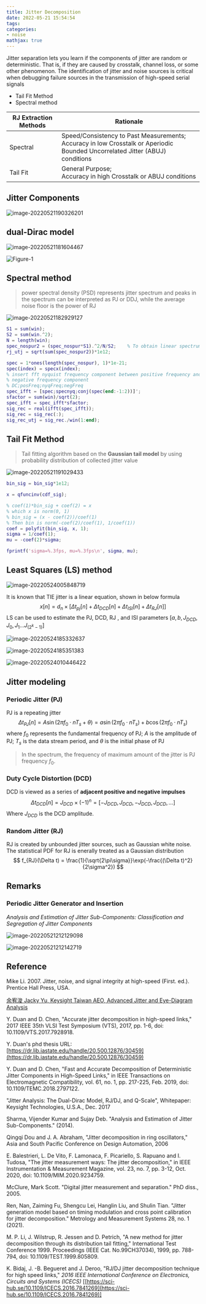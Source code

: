 ```yaml
---
title: Jitter Decomposition
date: 2022-05-21 15:54:54
tags:
categories:
- noise
mathjax: true
---
```


Jitter separation lets you learn if the components of jitter are random or deterministic. That is, if they are caused by crosstalk, channel loss, or some other phenomenon. The identification of jitter and noise sources is critical when debugging failure sources in the transmission of high-speed serial signals

- Tail Fit Method
- Spectral method

| RJ Extraction Methods | Rationale                                                    |
| --------------------- | ------------------------------------------------------------ |
| Spectral              | Speed/Consistency to Past Measurements;<br />Accuracy in low Crosstalk or Aperiodic  Bounded Uncorrelated Jitter (ABUJ) conditions |
| Tail Fit              | General Purpose;<br />Accuracy in high Crosstalk or ABUJ conditions |

## Jitter Components

![image-20220521190326201](jitter-decomposition/image-20220521190326201.png)



## dual-Dirac model

![image-20220521181604467](jitter-decomposition/image-20220521181604467.png)

![Figure-1](jitter-decomposition/Figure-1.webp)

## Spectral method

>  power spectral density (PSD) represents jitter spectrum and peaks in the spectrum can be interpreted as PJ or DDJ, while the average noise floor is the power of RJ

![image-20220521182929127](jitter-decomposition/image-20220521182929127.png)

```matlab
S1 = sum(win);
S2 = sum(win.^2);
N = length(win);
spec_nospur2 = (spec_nospur*S1).^2/N/S2;    % To obtain linear spectrum for rj
rj_utj = sqrt(sum(spec_nospur2))*1e12;

spec = 1*ones(length(spec_nospur), 1)*1e-21;
spec(index) = specx(index);
% insert fft nyquist frequency component between positive frequency and
% negative frequency component
% DC;posFreq;nyqFreq;negFreq
spec_ifft = [spec;specnyq;conj(spec(end:-1:2))]';
sfactor = sum(win)/sqrt(2);
spec_ifft = spec_ifft*sfactor;
sig_rec = real(ifft(spec_ifft));
sig_rec = sig_rec(:);
sig_rec_utj = sig_rec./win(1:end);
```



## Tail Fit Method

> Tail fitting algorithm based on the **Gaussian tail model** by using probability distribution of collected jitter value

![image-20220521191029433](jitter-decomposition/image-20220521191029433.png)



```matlab
bin_sig = bin_sig*1e12;

x = qfuncinv(cdf_sig);

% coef(1)*bin_sig + coef(2) = x
% which x is norm(0, 1)
% bin_sig = (x - coef(2))/coef(1)
% Then bin is norm(-coef(2)/coef(1), 1/coef(1))
coef = polyfit(bin_sig, x, 1);
sigma = 1/coef(1);
mu = -coef(2)*sigma;

fprintf('sigma=%.3fps, mu=%.3fps\n', sigma, mu);
```

## Least Squares (LS) method
![image-20220524005848719](jitter-decomposition/image-20220524005848719.png)

 It is known that TIE jitter is a linear equation, shown in below formula
$$
x[n] = d_n \times \left[ \Delta t_{pj}[n]+\Delta t_{DCD}[n] +\Delta t_{ISI}[n]+\Delta t_{RJ}[n]\right]
$$
LS can be used to estimate the PJ, DCD, RJ , and ISI parameters $[a,b,J_{DCD},J_0, J_1...J_{(2^k-1)}]$

![image-20220524185332637](jitter-decomposition/image-20220524185332637.png)

![image-20220524185351383](jitter-decomposition/image-20220524185351383.png)

![image-20220524010446422](jitter-decomposition/image-20220524010446422.png)

## Jitter modeling

### Periodic Jitter (PJ)

PJ is a repeating jitter
$$
\Delta t_{PJ}[n]=A\sin(2\pi f_0\cdot nT_s + \theta)=a \sin(2\pi f_0 \cdot nT_s)+b\cos(2\pi f_0 \cdot nT_s)
$$
where $f_0$ represents the fundamental frequency of PJ; $A$ is the amplitude of PJ; $T_s$ is the data stream period, and $\theta$ is the initial phase of PJ

> In the spectrum, the frequency of maximum amount of the jitter is PJ frequency $f_0$.

### Duty Cycle Distortion (DCD)

DCD is viewed as a series of **adjacent positive and negative impulses**
$$
\Delta t_{DCD}[n] = J_{DCD}\times (-1)^n = [-J_{DCD},J_{DCD},-J_{DCD},J_{DCD},...]
$$
Where $J_{DCD}$ is the DCD amplitude.

###  Random Jitter (RJ)

RJ is created by unbounded jitter sources, such as Gaussian white noise. The statistical PDF for RJ is enerally treated as a Gaussian distribution
$$
f_{RJ}(\Delta t) = \frac{1}{\sqrt{2\pi\sigma}}\exp(-\frac{(\Delta t)^2}{2\sigma^2})
$$


## Remarks

### Periodic Jitter Generator and Insertion

*Analysis and Estimation of Jitter Sub-Components: Classification and Segregation of Jitter Components*

![image-20220521212129098](jitter-decomposition/image-20220521212129098.png)

![image-20220521212142719](jitter-decomposition/image-20220521212142719.png)

## Reference

Mike Li. 2007. Jitter, noise, and signal integrity at high-speed (First. ed.). Prentice Hall Press, USA.

[余宥浚 Jacky Yu, Keysight Taiwan AEO, Advanced Jitter and Eye-Diagram Analysis](https://keysightevent.com/191023/handout/d)

Y. Duan and D. Chen, "Accurate jitter decomposition in high-speed links," 2017 IEEE 35th VLSI Test Symposium (VTS), 2017, pp. 1-6, doi: 10.1109/VTS.2017.7928918.

Y. Duan's phd thesis URL: [https://dr.lib.iastate.edu/handle/20.500.12876/30459](https://dr.lib.iastate.edu/handle/20.500.12876/30459)

Y. Duan and D. Chen, "Fast and Accurate Decomposition of Deterministic Jitter Components in High-Speed Links," in IEEE Transactions on Electromagnetic Compatibility, vol. 61, no. 1, pp. 217-225, Feb. 2019, doi: 10.1109/TEMC.2018.2797122.

"Jitter Analysis: The Dual-Dirac Model, RJ/DJ, and Q-Scale", Whitepaper: Keysight Technologies, U.S.A., Dec. 2017

Sharma, Vijender Kumar and Sujay Deb. "Analysis and Estimation of Jitter Sub-Components." (2014).

Qingqi Dou and J. A. Abraham, "Jitter decomposition in ring oscillators," Asia and South Pacific Conference on Design Automation, 2006

E. Balestrieri, L. De Vito, F. Lamonaca, F. Picariello, S. Rapuano and I. Tudosa, "The jitter measurement ways: The jitter decomposition," in IEEE Instrumentation & Measurement Magazine, vol. 23, no. 7, pp. 3-12, Oct. 2020, doi: 10.1109/MIM.2020.9234759.

McClure, Mark Scott. "Digital jitter measurement and separation." PhD diss., 2005.

Ren, Nan, Zaiming Fu, Shengcu Lei, Hanglin Liu, and Shulin Tian. "Jitter generation model based on timing modulation and cross point calibration for jitter decomposition." Metrology and Measurement Systems 28, no. 1 (2021).

M. P. Li, J. Wilstrup, R. Jessen and D. Petrich, "A new method for jitter decomposition through its distribution tail fitting," International Test Conference 1999. Proceedings (IEEE Cat. No.99CH37034), 1999, pp. 788-794, doi: 10.1109/TEST.1999.805809.

K. Bidaj, J. -B. Begueret and J. Deroo, "RJ/DJ jitter decomposition technique for high speed links," *2016 IEEE International Conference on Electronics, Circuits and Systems (ICECS)*  [[https://sci-hub.se/10.1109/ICECS.2016.7841269](https://sci-hub.se/10.1109/ICECS.2016.7841269)]
